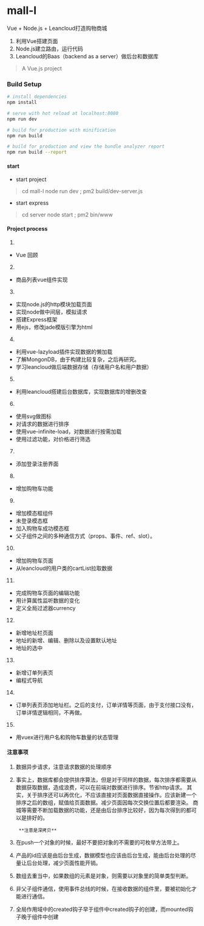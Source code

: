 # mall-l
Vue + Node.js + Leancloud打造购物商城

1. 利用Vue搭建页面
2. Node.js建立路由，运行代码
3. Leancloud的Baas（backend as a server）做后台和数据库

> A Vue.js project

### Build Setup

``` bash
# install dependencies
npm install

# serve with hot reload at localhost:8080
npm run dev

# build for production with minification
npm run build

# build for production and view the bundle analyzer report
npm run build --report
```

#### start

  * start project
  > cd mall-l
  > node run dev ; pm2 build/dev-server.js

  * start express
  > cd server
  > node start ; pm2 bin/www

#### Project process

1.
  * Vue 回顾
2.
  * 商品列表vue组件实现

3.
  * 实现node.js的http模块加载页面
  * 实现node做中间层，模拟请求
  * 搭建Express框架
  * 用ejs，修改jade模版引擎为html

4.
  * 利用vue-lazyload插件实现数据的懒加载
  * 了解MongonDB，由于构建比较复杂，之后再研究。
  * 学习leancloud做后端数据存储（存储用户名和用户数据）

5.
  * 利用leancloud搭建后台数据库，实现数据库的增删改查

6.
  * 使用svg做图标
  * 对请求的数据进行排序
  * 使用vue-infinite-load，对数据进行按需加载
  * 使用过滤功能，对价格进行筛选

7.
  * 添加登录注册界面

8.
  * 增加购物车功能

9.
  * 增加模态框组件
  * 未登录模态框
  * 加入购物车成功模态框
  * 父子组件之间的多种通信方式（props、事件、ref、slot）。

10.
  * 增加购物车页面
  * 从leancloud的用户类的cartList拉取数据

11.
  * 完成购物车页面的编辑功能
  * 用计算属性监听数据的变化
  * 定义全局过滤器currency

12.
  * 新增地址栏页面
  * 地址的新增、编辑、删除以及设置默认地址
  * 地址的选中

13.
  * 新增订单列表页
  * 编程式导航

14.
  * 订单列表页添加地址栏。之后的支付，订单详情等页面，由于支付接口没有，订单详情逻辑相同，不再做。

15.
  * 用vuex进行用户名和购物车数量的状态管理

#### 注意事项

1. 数据异步请求，注意请求数据的处理顺序

2. 事实上，数据库都会提供排序算法，但是对于同样的数据，每次排序都需要从数据获取数据，造成浪费，可以在前端对数据进行排序。节省http请求。
其实，关于排序还可以再优化，不应该直接对页面数据直接操作。应该新建一个排序之后的数组，赋值给页面数据。减少页面因每次交换位置后都要渲染。
商城等需要不断加载数据的功能，还是由后台排序比较好，因为每次得到的都可以是排好的。

        **注意是深拷贝**

3. 在push一个对象的时候，最好不要把对象的不需要的可枚举方法带上。

4. 产品的id应该是由后台生成，数据模型也应该由后台生成，能由后台处理的尽量让后台处理，减少页面性能开销。

5. 数组去重当中，如果数组的元素是对象，则需要以对象里的简单类型判断。

6. 非父子组件通信，使用事件总线的时候，在接收数据的组件里，要被初始化才能进行通信。

7. 全局作用域中的created钩子早于组件中created钩子的创建，而mounted钩子晚于组件中创建
